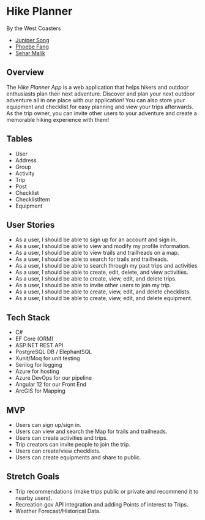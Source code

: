 # Hike Planner
By the West Coasters
- [Juniper Song](https://github.com/minseonsong)
- [Phoebe Fang](https://github.com/phoebe1002)
- [Sehar Malik](https://github.com/sehar-malik)

## Overview 

The *Hike Planner App* is a web application that helps hikers and outdoor enthusiasts plan their next adventure. Discover and plan your next outdoor adventure all in one place with our application! You can also store your equipment and checklist for easy planning and view your trips afterwards. As the trip owner, you can invite other users to your adventure and create a memorable hiking experience with them! 

## Tables
- User
- Address
- Group
- Activity
- Trip
- Post
- Checklist
- ChecklistItem
- Equipment

## User Stories 
- As a user, I should be able to sign up for an account and sign in. 
- As a user, I should be able to view and modify my profile information.
- As a user, I should be able to view trails and trailheads on a map.
- As a user, I should be able to search for trails and trailheads.
- As a user, I should be able to search through my past trips and activities
- As a user, I should be able to create, edit, delete, and view activities. 
- As a user, I should be able to  create, view, edit, and delete trips. 
- As a user, I should be able to invite other users to join my trip. 
- As a user, I should be able to  create, view, edit, and delete checklists.
- As a user, I should be able to create, view, edit, and delete equipment. 

## Tech Stack
- C#
- EF Core (ORM)
- ASP.NET REST API
- PostgreSQL DB / ElephantSQL
- Xunit/Moq for unit testing
- Serilog for logging
- Azure for hosting
- Azure DevOps for our pipeline
- Angular 12 for our Front End
- ArcGIS for Mapping

## MVP
- Users can sign up/sign in.
- Users can view and search the Map for trails and trailheads.
- Users can create activities and trips.
- Trip creators can invite people to join the trip.
- Users can create/view checklists.
- Users can create equipments and share to public.

## Stretch Goals
- Trip recommendations (make trips public or private and recommend it to nearby users).
- Recreation.gov API integration and adding Points of interest to Trips.
- Weather Forecast/Historical Data.

